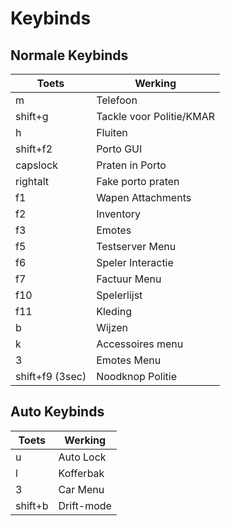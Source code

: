 

# Keybinds

## Normale Keybinds

| Toets | Werking |
|---|---|
| m | Telefoon |
| shift+g | Tackle voor Politie/KMAR |
| h | Fluiten |
| shift+f2 | Porto GUI |
| capslock | Praten in Porto|
| rightalt |Fake porto praten|
| f1 | Wapen Attachments |
| f2 | Inventory |
| f3 | Emotes |
| f5 | Testserver Menu |
| f6 | Speler Interactie |
| f7 | Factuur Menu |
| f10 | Spelerlijst |
| f11 | Kleding |
| b | Wijzen|
| k | Accessoires menu |
| 3 | Emotes Menu|
| shift+f9 (3sec) | Noodknop Politie |

## Auto Keybinds

| Toets | Werking |
|---|---|
| u | Auto Lock |
| l | Kofferbak |
| 3 | Car Menu |
| shift+b | Drift-mode|
